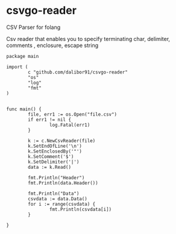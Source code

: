 # csvgo-reader
CSV Parser for folang 


Csv reader that enables you to specify terminating char, delimiter, comments , enclosure, escape string 

```
package main

import (
        c "github.com/dalibor91/csvgo-reader"
        "os"
        "log"
        "fmt"
)


func main() {
        file, err1 := os.Open("file.csv")
        if err1 != nil {
                log.Fatal(err1)
        }

        k := c.NewCsvReader(file)
        k.SetEndOfLine('\n')
        k.SetEnclosedBy('"')
        k.SetComment('$')
        k.SetDelimiter('|')
        data := k.Read()

        fmt.Println("Header")
        fmt.Println(data.Header())

        fmt.Println("Data")
        csvdata := data.Data()
        for i := range(csvdata) {
                fmt.Println(csvdata[i])
        }

}
```
